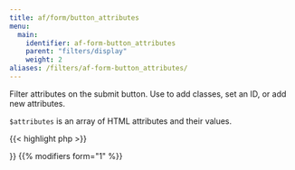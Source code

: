 ```yaml
---
title: af/form/button_attributes
menu:
  main:
    identifier: af-form-button_attributes
    parent: "filters/display"
    weight: 2
aliases: /filters/af-form-button_attributes/
---
```


Filter attributes on the submit button. Use to add classes, set an ID, or add new attributes.

`$attributes` is an array of HTML attributes and their values.

{{< highlight php >}}
<?php

function filter_submit_button_attributes( $attributes, $form, $args ) {
    $attributes['class'] .= ' button';
    
    return $attributes;
}
add_filter( 'af/form/button_attributes/key=FORM_KEY', 'filter_submit_button_attributes', 10, 3 );

{{< / highlight >}}

{{% modifiers form="1" %}}